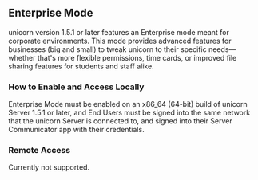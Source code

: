 ## Enterprise Mode
unicorn version 1.5.1 or later features an Enterprise mode meant for corporate environments. This mode provides advanced features for businesses (big and small) to tweak unicorn to their specific needs—whether that's more flexible permissions, time cards, or improved file sharing features for students and staff alike.

### How to Enable and Access Locally
Enterprise Mode must be enabled on an x86_64 (64-bit) build of unicorn Server 1.5.1 or later, and End Users must be signed into the same network that the unicorn Server is connected to, and signed into their Server Communicator app with their credentials.

### Remote Access
Currently not supported.
